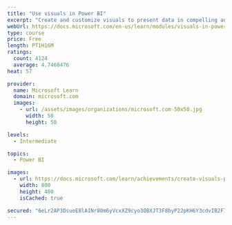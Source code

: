 ```yaml
---
title: "Use visuals in Power BI"
excerpt: "Create and customize visuals to present data in compelling and insightful ways."
webUrl: https://docs.microsoft.com/en-us/learn/modules/visuals-in-power-bi/
type: course
price: Free
length: PT1H16M
ratings:
  count: 4124
  average: 4.7468476
heat: 57

provider:
  name: Microsoft Learn
  domain: microsoft.com
  images:
    - url: /assets/images/organizations/microsoft.com-50x50.jpg
      width: 50
      height: 50

levels:
  - Intermediate

topics:
  - Power BI

images:
  - url: https://docs.microsoft.com/learn/achievements/create-visuals-power-bi-desktop-social.png
    width: 800
    height: 400
    isCached: true

secured: "6eLr2AP3DsuoE8lAINr80m6yVcxXZ9cyo3OBXJT3F8byP22pKH6Y3cdvIB2F7tac8FzxWdDQEfL9pt6vVyrXVb4sLVVatwawdrxVx0cDu0FRIBtUd8VxCkxHrjoOzdslF/GEk1oNRhPABE9OBJ9c+30J0HkvApaipb2kzuB5zRP6o+crYH8vWryFJK39NBy8ARXcoCeUIH++XDAUNy5Nwgc47d4FQAmWDLHfFAYlP6/O6gGbwhFkMLah6pSpgHEBc+FBMA55gdqPqGpg/kO3tY8kVwMQTNhYYKQIQ1PcSrFdz2fwqIGz8HflbU7y3nuScifDRSUDNCk2twGL1pbSwkPO2gnQH42+nT1mnPzEdEBC+xLWSARc/qYgvFjMXiSg/Ju42bFpedUrLGlIzyqHKWayX7yXv2ow63D6Z+Gkd1o=;MAUi+iJZyxfXqyNvRwMULA=="
---
```


